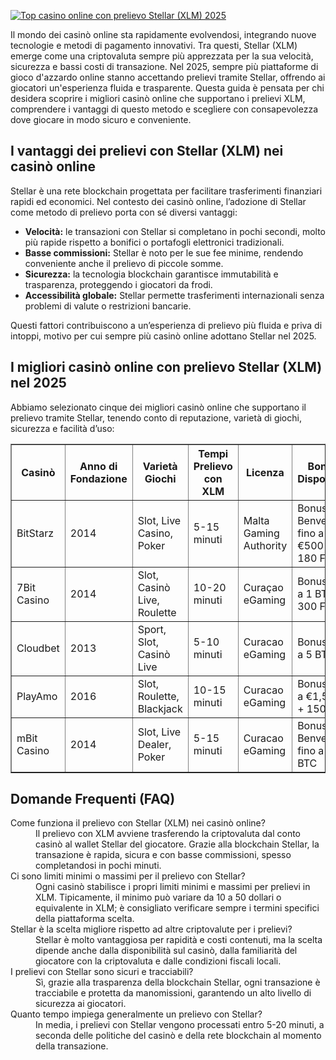 [![Top casino online con prelievo Stellar (XLM) 2025](https://123-caf.pages.dev/gitsignup.png)](https://vrmoo.ru/Bt82HjjY)

<p>Il mondo dei casinò online sta rapidamente evolvendosi, integrando nuove tecnologie e metodi di pagamento innovativi. Tra questi, Stellar (XLM) emerge come una criptovaluta sempre più apprezzata per la sua velocità, sicurezza e bassi costi di transazione. Nel 2025, sempre più piattaforme di gioco d'azzardo online stanno accettando prelievi tramite Stellar, offrendo ai giocatori un'esperienza fluida e trasparente. Questa guida è pensata per chi desidera scoprire i migliori casinò online che supportano i prelievi XLM, comprendere i vantaggi di questo metodo e scegliere con consapevolezza dove giocare in modo sicuro e conveniente.</p>  <h2>I vantaggi dei prelievi con Stellar (XLM) nei casinò online</h2> <p>Stellar è una rete blockchain progettata per facilitare trasferimenti finanziari rapidi ed economici. Nel contesto dei casinò online, l’adozione di Stellar come metodo di prelievo porta con sé diversi vantaggi:</p> <ul>   <li><strong>Velocità:</strong> le transazioni con Stellar si completano in pochi secondi, molto più rapide rispetto a bonifici o portafogli elettronici tradizionali.</li>   <li><strong>Basse commissioni:</strong> Stellar è noto per le sue fee minime, rendendo conveniente anche il prelievo di piccole somme.</li>   <li><strong>Sicurezza:</strong> la tecnologia blockchain garantisce immutabilità e trasparenza, proteggendo i giocatori da frodi.</li>   <li><strong>Accessibilità globale:</strong> Stellar permette trasferimenti internazionali senza problemi di valute o restrizioni bancarie.</li> </ul> <p>Questi fattori contribuiscono a un’esperienza di prelievo più fluida e priva di intoppi, motivo per cui sempre più casinò online adottano Stellar nel 2025.</p>  <h2>I migliori casinò online con prelievo Stellar (XLM) nel 2025</h2> <p>Abbiamo selezionato cinque dei migliori casinò online che supportano il prelievo tramite Stellar, tenendo conto di reputazione, varietà di giochi, sicurezza e facilità d’uso:</p>  <table border="1" cellspacing="0" cellpadding="8">   <thead>     <tr>       <th>Casinò</th>       <th>Anno di Fondazione</th>       <th>Varietà Giochi</th>       <th>Tempi Prelievo con XLM</th>       <th>Licenza</th>       <th>Bonus Disponibili</th>     </tr>   </thead>   <tbody>     <tr>       <td>BitStarz</td>       <td>2014</td>       <td>Slot, Live Casino, Poker</td>       <td>5-15 minuti</td>       <td>Malta Gaming Authority</td>       <td>Bonus di Benvenuto fino a €500 + 180 FS</td>     </tr>     <tr>       <td>7Bit Casino</td>       <td>2014</td>       <td>Slot, Casinò Live, Roulette</td>       <td>10-20 minuti</td>       <td>Curaçao eGaming</td>       <td>Bonus fino a 1 BTC + 300 FS</td>     </tr>     <tr>       <td>Cloudbet</td>       <td>2013</td>       <td>Sport, Slot, Casinò Live</td>       <td>5-10 minuti</td>       <td>Curacao eGaming</td>       <td>Bonus fino a 5 BTC</td>     </tr>     <tr>       <td>PlayAmo</td>       <td>2016</td>       <td>Slot, Roulette, Blackjack</td>       <td>10-15 minuti</td>       <td>Curacao eGaming</td>       <td>Bonus fino a €1,500 + 150 FS</td>     </tr>     <tr>       <td>mBit Casino</td>       <td>2014</td>       <td>Slot, Live Dealer, Poker</td>       <td>5-15 minuti</td>       <td>Curacao eGaming</td>       <td>Bonus di Benvenuto fino a 5 BTC</td>     </tr>   </tbody> </table>  <h2>Domande Frequenti (FAQ)</h2> <dl>   <dt>Come funziona il prelievo con Stellar (XLM) nei casinò online?</dt>   <dd>Il prelievo con XLM avviene trasferendo la criptovaluta dal conto casinò al wallet Stellar del giocatore. Grazie alla blockchain Stellar, la transazione è rapida, sicura e con basse commissioni, spesso completandosi in pochi minuti.</dd>      <dt>Ci sono limiti minimi o massimi per il prelievo con Stellar?</dt>   <dd>Ogni casinò stabilisce i propri limiti minimi e massimi per prelievi in XLM. Tipicamente, il minimo può variare da 10 a 50 dollari o equivalente in XLM; è consigliato verificare sempre i termini specifici della piattaforma scelta.</dd>      <dt>Stellar è la scelta migliore rispetto ad altre criptovalute per i prelievi?</dt>   <dd>Stellar è molto vantaggiosa per rapidità e costi contenuti, ma la scelta dipende anche dalla disponibilità sul casinò, dalla familiarità del giocatore con la criptovaluta e dalle condizioni fiscali locali.</dd>      <dt>I prelievi con Stellar sono sicuri e tracciabili?</dt>   <dd>Sì, grazie alla trasparenza della blockchain Stellar, ogni transazione è tracciabile e protetta da manomissioni, garantendo un alto livello di sicurezza ai giocatori.</dd>      <dt>Quanto tempo impiega generalmente un prelievo con Stellar?</dt>   <dd>In media, i prelievi con Stellar vengono processati entro 5-20 minuti, a seconda delle politiche del casinò e della rete blockchain al momento della transazione.</dd> </dl>